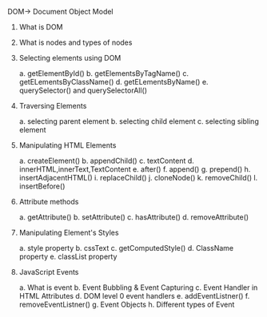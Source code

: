 DOM-> Document Object Model

1. What is DOM

2. What is nodes and types of nodes

3. Selecting elements using DOM
    
    a. getElementById()
    b. getElementsByTagName()
    c. getELementsByClassName()
    d. getELementsByName()
    e. querySelector() and querySelectorAll()

4. Traversing Elements
    
    a. selecting parent element
    b. selecting child element
    c. selecting sibling element

5. Manipulating HTML Elements

    a. createElement()
    b. appendChild()
    c. textContent
    d. innerHTML,innerText,TextContent
    e. after()
    f. append()
    g. prepend()
    h. insertAdjacentHTML()
    i. replaceChild()
    j. cloneNode()
    k. removeChild()
    l. insertBefore()

6. Attribute methods
   
   a. getAttribute()
   b. setAttribute()
   c. hasAttribute()
   d. removeAttribute()

7. Manipulating Element's Styles
   
   a. style property 
   b. cssText 
   c. getComputedStyle()
   d. ClassName property
   e. classList property

8. JavaScript Events

   a. What is event
   b. Event Bubbling & Event Capturing 
   c. Event Handler in HTML Attributes
   d. DOM level 0 event handlers
   e. addEventListner()
   f. removeEventListner()
   g. Event Objects
   h. Different types of Event 


